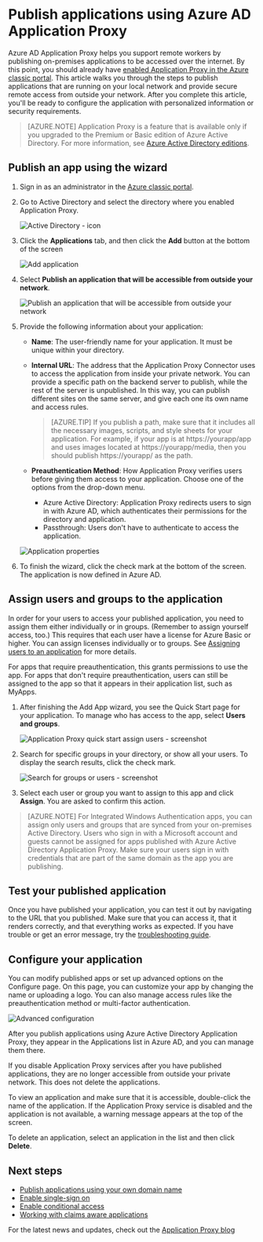 <properties
    pageTitle="Publish apps with Azure AD Application Proxy | Microsoft Azure"
    description="Publish on-premises applications to the cloud with Azure AD Application Proxy."
    services="active-directory"
    documentationCenter=""
    authors="kgremban"
    manager="femila"
    editor=""/>

<tags
    ms.service="active-directory"
    ms.workload="identity"
    ms.tgt_pltfrm="na"
    ms.devlang="na"
    ms.topic="get-started-article"
    ms.date="07/19/2016"
    ms.author="kgremban"/>


# <a name="publish-applications-using-azure-ad-application-proxy"></a>Publish applications using Azure AD Application Proxy

Azure AD Application Proxy helps you support remote workers by publishing on-premises applications to be accessed over the internet. By this point, you should already have [enabled Application Proxy in the Azure classic portal](active-directory-application-proxy-enable.md). This article walks you through the steps to publish applications that are running on your local network and provide secure remote access from outside your network. After you complete this article, you'll be ready to configure the application with personalized information or security requirements.

> [AZURE.NOTE] Application Proxy is a feature that is available only if you upgraded to the Premium or Basic edition of Azure Active Directory. For more information, see [Azure Active Directory editions](active-directory-editions.md).

## <a name="publish-an-app-using-the-wizard"></a>Publish an app using the wizard

1. Sign in as an administrator in the [Azure classic portal](https://manage.windowsazure.com/).
2. Go to Active Directory and select the directory where you enabled Application Proxy.

    ![Active Directory - icon](./media/active-directory-application-proxy-publish/ad_icon.png)

3. Click the **Applications** tab, and then click the **Add** button at the bottom of the screen

    ![Add application](./media/active-directory-application-proxy-publish/aad_appproxy_selectdirectory.png)

4. Select **Publish an application that will be accessible from outside your network**.

    ![Publish an application that will be accessible from outside your network](./media/active-directory-application-proxy-publish/aad_appproxy_addapp.png)

5. Provide the following information about your application:

    - **Name**: The user-friendly name for your application. It must be unique within your directory.
    - **Internal URL**: The address that the Application Proxy Connector uses to access the application from inside your private network. You can provide a specific path on the backend server to publish, while the rest of the server is unpublished. In this way, you can publish different sites on the same server, and give each one its own name and access rules.

        > [AZURE.TIP] If you publish a path, make sure that it includes all the necessary images, scripts, and style sheets for your application. For example, if your app is at https://yourapp/app and uses images located at https://yourapp/media, then you should publish https://yourapp/ as the path.

    - **Preauthentication Method**: How Application Proxy verifies users before giving them access to your application. Choose one of the options from the drop-down menu.

        - Azure Active Directory: Application Proxy redirects users to sign in with Azure AD, which authenticates their permissions for the directory and application.
        - Passthrough: Users don't have to authenticate to access the application.

    ![Application properties](./media/active-directory-application-proxy-publish/aad_appproxy_appproperties.png)  

6. To finish the wizard, click the check mark at the bottom of the screen. The application is now defined in Azure AD.


## <a name="assign-users-and-groups-to-the-application"></a>Assign users and groups to the application

In order for your users to access your published application, you need to assign them either individually or in groups. (Remember to assign yourself access, too.) This requires that each user have a license for Azure Basic or higher. You can assign licenses individually or to groups. See [Assigning users to an application](active-directory-applications-guiding-developers-assigning-users.md) for more details. 

For apps that require preauthentication, this grants permissions to use the app. For apps that don't require preauthentication, users can still be assigned to the app so that it appears in their application list, such as MyApps.

1. After finishing the Add App wizard, you see the Quick Start page for your application. To manage who has access to the app, select **Users and groups**.

    ![Application Proxy quick start assign users - screenshot](./media/active-directory-application-proxy-publish/aad_appproxy_usersgroups.png)

2. Search for specific groups in your directory, or show all your users. To display the search results, click the check mark.

    ![Search for groups or users - screenshot](./media/active-directory-application-proxy-publish/aad_appproxy_search.png)

2. Select each user or group you want to assign to this app and click **Assign**. You are asked to confirm this action.

> [AZURE.NOTE] For Integrated Windows Authentication apps, you can assign only users and groups that are synced from your on-premises Active Directory. Users who sign in with a Microsoft account and guests cannot be assigned for apps published with Azure Active Directory Application Proxy. Make sure your users sign in with credentials that are part of the same domain as the app you are publishing.

## <a name="test-your-published-application"></a>Test your published application

Once you have published your application, you can test it out by navigating to the URL that you published. Make sure that you can access it, that it renders correctly, and that everything works as expected. If you have trouble or get an error message, try the [troubleshooting guide](active-directory-application-proxy-troubleshoot.md).

## <a name="configure-your-application"></a>Configure your application

You can modify published apps or set up advanced options on the Configure page. On this page, you can customize your app by changing the name or uploading a logo. You can also manage access rules like the preauthentication method or multi-factor authentication.

![Advanced configuration](./media/active-directory-application-proxy-publish/aad_appproxy_configure.png)


After you publish applications using Azure Active Directory Application Proxy, they appear in the Applications list in Azure AD, and you can manage them there.

If you disable Application Proxy services after you have published applications, they are no longer accessible from outside your private network. This does not delete the applications.

To view an application and make sure that it is accessible, double-click the name of the application. If the Application Proxy service is disabled and the application is not available, a warning message appears at the top of the screen.

To delete an application, select an application in the list and then click **Delete**.

## <a name="next-steps"></a>Next steps

- [Publish applications using your own domain name](active-directory-application-proxy-custom-domains.md)
- [Enable single-sign on](active-directory-application-proxy-sso-using-kcd.md)
- [Enable conditional access](active-directory-application-proxy-conditional-access.md)
- [Working with claims aware applications](active-directory-application-proxy-claims-aware-apps.md)

For the latest news and updates, check out the [Application Proxy blog](http://blogs.technet.com/b/applicationproxyblog/)
